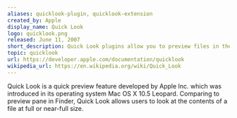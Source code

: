 ```yaml
---
aliases: quicklook-plugin, quicklook-extension
created_by: Apple
display_name: Quick Look
logo: quicklook.png
released: June 11, 2007
short_description: Quick Look plugins allow you to preview files in the QuickLook pane.
topic: quicklook
url: https://developer.apple.com/documentation/quicklook
wikipedia_url: https://en.wikipedia.org/wiki/Quick_Look
---
```

Quick Look is a quick preview feature developed by Apple Inc. which was introduced in its operating system Mac OS X 10.5 Leopard. Comparing to preview pane in Finder, Quick Look allows users to look at the contents of a file at full or near-full size.


